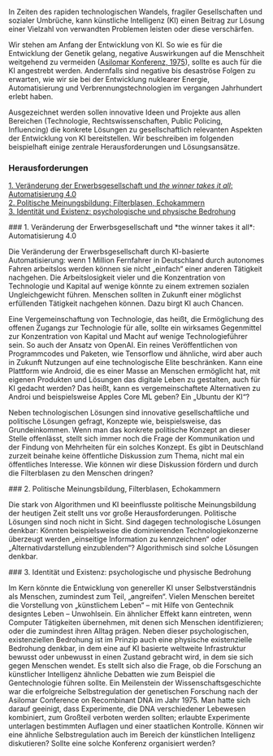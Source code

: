 In Zeiten des rapiden technologischen Wandels, fragiler Gesellschaften und sozialer Umbrüche, kann künstliche Intelligenz (KI) einen Beitrag zur Lösung einer Vielzahl von verwandten Problemen leisten oder diese verschärfen.

Wir stehen am Anfang der Entwicklung von KI. So wie es für die Entwicklung der Genetik gelang, negative Auswirkungen auf die Menschheit weitgehend zu vermeiden ([Asilomar Konferenz, 1975](https://en.wikipedia.org/wiki/Asilomar_Conference_on_Recombinant_DNA)), sollte es auch für die KI angestrebt werden. Andernfalls sind negative bis desaströse Folgen zu erwarten, wie wir sie bei der Entwicklung nuklearer Energie, Automatisierung und Verbrennungstechnologien im vergangen Jahrhundert erlebt haben.

Ausgezeichnet werden sollen innovative Ideen und Projekte aus allen Bereichen (Technologie, Rechtswissenschaften, Public Policing, Influencing) die konkrete Lösungen zu gesellschaftlich relevanten Aspekten der Entwicklung von KI bereitstellen. Wir beschreiben im folgenden beispielhaft einige zentrale Herausforderungen und Lösungsansätze.

### Herausforderungen
[1. Veränderung der Erwerbsgesellschaft und *the winner takes it all*: Automatisierung 4.0](#erwerb)   
[2. Politische Meinungsbildung: Filterblasen, Echokammern](#meinung)   
[3. Identität und Existenz: psychologische und physische Bedrohung](#identitaet)   

<a id="erwerb"/>
### 1. Veränderung der Erwerbsgesellschaft und *the winner takes it all*: Automatisierung 4.0

Die Veränderung der Erwerbsgesellschaft durch KI-basierte Automatisierung: wenn 1 Million Fernfahrer in Deutschland durch autonomes Fahren arbeitslos werden können sie nicht „einfach“ einer anderen Tätigkeit nachgehen. Die Arbeitslosigkeit vieler und die Konzentration von Technologie und Kapital auf wenige könnte zu einem extremen sozialen Ungleichgewicht führen. Menschen sollten in Zukunft einer möglichst erfüllenden Tätigkeit nachgehen können. Dazu birgt KI auch Chancen.

Eine Vergemeinschaftung von Technologie, das heißt, die Ermöglichung des offenen Zugangs zur Technologie für alle, sollte ein wirksames Gegenmittel zur Konzentration von Kapital und Macht auf wenige Technologieführer sein. So auch der Ansatz von OpenAI. Ein reines Veröffentlichen von Programmcodes und Paketen, wie Tensorflow und ähnliche, wird aber auch in Zukunft Nutzungen auf eine technologische Elite beschränken. Kann eine Plattform wie Android, die es einer Masse an Menschen ermöglicht hat, mit eigenen Produkten und Lösungen das digitale Leben zu gestalten, auch für KI gedacht werden? Das heißt, kann es vergemeinschaftete Alternativen zu Androi und beispielsweise Apples Core ML geben? Ein „Ubuntu der KI“?

Neben technologischen Lösungen sind innovative gesellschaftliche und politische Lösungen gefragt, Konzepte wie, beispielsweise, das Grundeinkommen. Wenn man das konkrete politische Konzept an dieser Stelle offenlässt, stellt sich immer noch die Frage der Kommunikation und der Findung von Mehrheiten für ein solches Konzept. Es gibt in Deutschland zurzeit beinahe keine öffentliche Diskussion zum Thema, nicht mal ein öffentliches Interesse. Wie können wir diese Diskussion fördern und durch die Filterblasen zu den Menschen dringen?

<a id="meinung"/>
### 2. Politische Meinungsbildung, Filterblasen, Echokammern

Die stark von Algorithmen und KI beeinflusste politische Meinungsbildung der heutigen Zeit stellt uns vor große Herausforderungen. Politische Lösungen sind noch nicht in Sicht. Sind dagegen technologische Lösungen denkbar: Könnten beispielsweise die dominierenden Technologiekonzerne überzeugt werden „einseitige Information zu kennzeichnen“ oder „Alternativdarstellung einzublenden“? Algorithmisch sind solche Lösungen denkbar. 

<a id="identitaet"/>
### 3. Identität und Existenz: psychologische und physische Bedrohung

Im Kern könnte die Entwicklung von genereller KI unser Selbstverständnis als Menschen, zumindest zum Teil, „angreifen“. Vielen Menschen  bereitet die Vorstellung von „künstlichem Leben“ – mit Hilfe von Gentechnik designtes Leben – Unwohlsein. Ein ähnlicher Effekt kann eintreten, wenn Computer Tätigkeiten übernehmen, mit denen sich Menschen identifizieren; oder die zumindest ihren Alltag prägen. Neben dieser psychologischen, existenziellen Bedrohung ist im Prinzip auch eine physische existenzielle Bedrohung denkbar, in dem eine auf KI basierte weltweite Infrastruktur bewusst oder unbewusst in einen Zustand gebracht wird, in dem sie sich gegen Menschen wendet. Es stellt sich also die Frage, ob die Forschung an künstlicher Intelligenz ähnliche Debatten wie zum Beispiel die Gentechnologie führen sollte. Ein Meilenstein der Wissenschaftsgeschichte war die erfolgreiche Selbstregulation der genetischen Forschung nach der Asilomar Conference on Recombinant DNA im Jahr 1975. Man hatte sich darauf geeinigt, dass Experimente, die DNA verschiedener Lebewesen kombiniert, zum Großteil verboten werden sollten; erlaubte Experimente unterlagen bestimmten Auflagen und einer staatlichen Kontrolle. Können wir eine ähnliche Selbstregulation auch im Bereich der künstlichen Intelligenz diskutieren? Sollte eine solche Konferenz organisiert werden?
